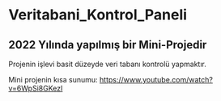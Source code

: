 # Veritabani_Kontrol_Paneli
## 2022 Yılında yapılmış bir Mini-Projedir

Projenin işlevi basit düzeyde veri tabanı kontrolü yapmaktır.


Mini projenin kısa sunumu: https://www.youtube.com/watch?v=6WpSi8GKezI
